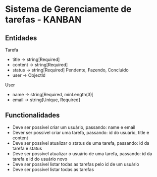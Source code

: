 # Sistema de Gerenciamente de tarefas - KANBAN

## Entidades
Tarefa
- title -> string[Required]
- content -> string[Required]
- status -> string[Required] Pendente, Fazendo, Concluido
- user -> ObjectId

User
- name -> string[Required, minLength(3)]
- email -> string[Unique, Required]

## Functionalidades
- Deve ser possível criar um usuário, passando: name e email
- Dever ser possível criar uma tarefa, passando: id do usuário, title e content
- Deve ser possível atualizar o status de uma tarefa, passando: id da tarefa e status
- Deve ser possível atualizar o usuário de uma tarefa, passando: id da tarefa e id do usuário novo
- Deve ser possível listar todas as tarefas pelo id de um usuário
- Deve ser possível listar todas as tarefas